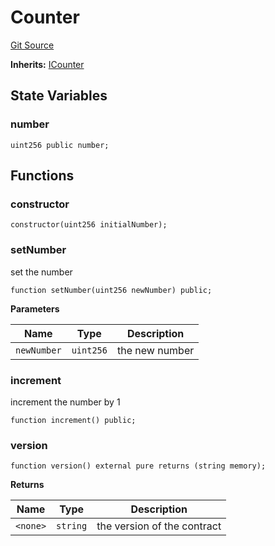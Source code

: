 # Counter
[Git Source](https://github.com/0xPolygon/foundry-template/blob/8733bac54bd9be835d614ad4c7c76632d78ceaa0/src/Counter.sol)

**Inherits:**
[ICounter](/docs/html/src/src/interface/ICounter.sol/interface.ICounter.md)


## State Variables
### number

```solidity
uint256 public number;
```


## Functions
### constructor


```solidity
constructor(uint256 initialNumber);
```

### setNumber

set the number


```solidity
function setNumber(uint256 newNumber) public;
```
**Parameters**

|Name|Type|Description|
|----|----|-----------|
|`newNumber`|`uint256`|the new number|


### increment

increment the number by 1


```solidity
function increment() public;
```

### version


```solidity
function version() external pure returns (string memory);
```
**Returns**

|Name|Type|Description|
|----|----|-----------|
|`<none>`|`string`|the version of the contract|


